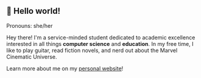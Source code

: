 ## 👋 Hello world!

Pronouns: she/her

Hey there! I'm a service-minded student dedicated to academic excellence interested in all things **computer science** and **education**. In my free time, I like to play guitar, read fiction novels, and nerd out about the Marvel Cinematic Universe.

Learn more about me on my [personal website](https://phrdang.github.io/about)!
